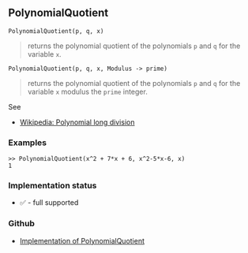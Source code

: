 ## PolynomialQuotient

```
PolynomialQuotient(p, q, x)
```

> returns the polynomial quotient of the polynomials `p` and `q` for the variable `x`.

```
PolynomialQuotient(p, q, x, Modulus -> prime)
```

> returns the polynomial quotient of the polynomials `p` and `q` for the variable `x` modulus the `prime` integer.
  
See
* [Wikipedia: Polynomial long division](https://en.wikipedia.org/wiki/Polynomial_long_division)

### Examples

```
>> PolynomialQuotient(x^2 + 7*x + 6, x^2-5*x-6, x) 
1
```
 






### Implementation status

* &#x2705; - full supported

### Github

* [Implementation of PolynomialQuotient](https://github.com/axkr/symja_android_library/blob/master/symja_android_library/matheclipse-core/src/main/java/org/matheclipse/core/builtin/Algebra.java#L3562) 
